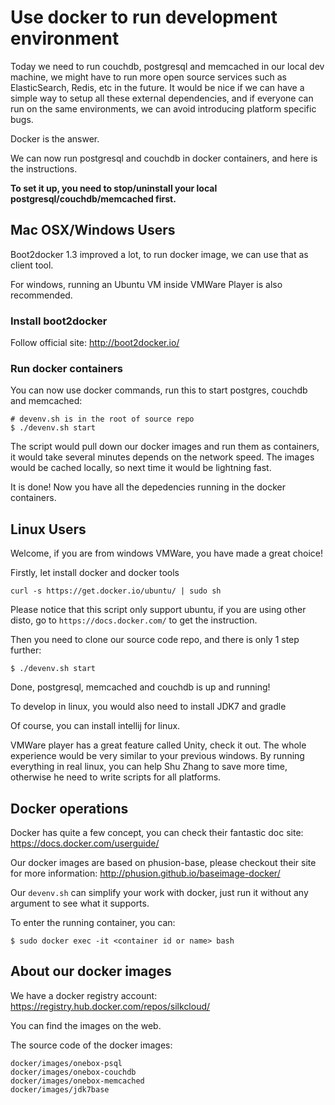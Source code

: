 # Use docker to run development environment

Today we need to run couchdb, postgresql and memcached in our local dev machine, we might have to run more open source services such as ElasticSearch, Redis, etc in the future. It would be nice if we can have a simple way to setup all these external dependencies, and if everyone can run on the same environments, we can avoid introducing platform specific bugs.

Docker is the answer.

We can now run postgresql and couchdb in docker containers, and here is the instructions.

**To set it up, you need to stop/uninstall your local postgresql/couchdb/memcached first.**

## Mac OSX/Windows Users

Boot2docker 1.3 improved a lot, to run docker image, we can use that as client tool.

For windows, running an Ubuntu VM inside VMWare Player is also recommended.

### Install boot2docker

Follow official site: http://boot2docker.io/

### Run docker containers

You can now use docker commands, run this to start postgres, couchdb and memcached:
```
# devenv.sh is in the root of source repo
$ ./devenv.sh start
```

The script would pull down our docker images and run them as containers, it would take several minutes depends on the network speed. The images would be cached locally, so next time it would be lightning fast.

It is done! Now you have all the depedencies running in the docker containers.

## Linux Users

Welcome, if you are from windows VMWare, you have made a great choice!

Firstly, let install docker and docker tools
```
curl -s https://get.docker.io/ubuntu/ | sudo sh
```

Please notice that this script only support ubuntu, if you are using other disto, go to `https://docs.docker.com/` to get the instruction.

Then you need to clone our source code repo, and there is only 1 step further:
```
$ ./devenv.sh start
```

Done, postgresql, memcached and couchdb is up and running!

To develop in linux, you would also need to install JDK7 and gradle

Of course, you can install intellij for linux.

VMWare player has a great feature called Unity, check it out. The whole experience would be very similar to your previous windows. By running everything in real linux, you can help Shu Zhang to save more time, otherwise he need to write scripts for all platforms.

## Docker operations

Docker has quite a few concept, you can check their fantastic doc site: https://docs.docker.com/userguide/

Our docker images are based on phusion-base, please checkout their site for more information: http://phusion.github.io/baseimage-docker/

Our `devenv.sh` can simplify your work with docker, just run it without any argument to see what it supports.

To enter the running container, you can:
```
$ sudo docker exec -it <container id or name> bash
```

## About our docker images

We have a docker registry account: https://registry.hub.docker.com/repos/silkcloud/

You can find the images on the web.

The source code of the docker images:
```
docker/images/onebox-psql
docker/images/onebox-couchdb
docker/images/onebox-memcached
docker/images/jdk7base
```
